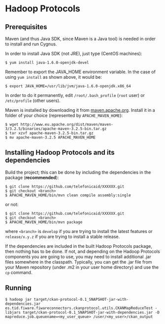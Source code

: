 # Hadoop Protocols
## Prerequisites

Maven (and thus Java SDK, since Maven is a Java tool) is needed in order to install and run Cygnus.

In order to install Java SDK (not JRE), just type (CentOS machines):

    $ yum install java-1.6.0-openjdk-devel

Remember to export the JAVA_HOME environment variable. In the case of using `yum install` as shown above, it would be:

    $ export JAVA_HOME=/usr/lib/jvm/java-1.6.0-openjdk.x86_64

In order to do it permanently, edit `/root/.bash_profile` (`root` user) or `/etc/profile` (other users).

Maven is installed by downloading it from [maven.apache.org](http://maven.apache.org/download.cgi). Install it in a folder of your choice (represented by `APACHE_MAVEN_HOME`):

    $ wget http://www.eu.apache.org/dist/maven/maven-3/3.2.5/binaries/apache-maven-3.2.5-bin.tar.gz
    $ tar xzvf apache-maven-3.2.5-bin.tar.gz
    $ mv apache-maven-3.2.5 APACHE_MAVEN_HOME

## Installing Hadoop Protocols and its dependencies

Build the project; this can be done by including the dependencies in the package (**recommended**):

    $ git clone https://github.com/telefonicaid/XXXXXX.git
    $ git checkout <branch>
    $ APACHE_MAVEN_HOME/bin/mvn clean compile assembly:single

or not:

    $ git clone https://github.com/telefonicaid/XXXXXX.git
    $ git checkout <branch>
    $ APACHE_MAVEN_HOME/bin/mvn package

where `<branch>` is `develop` if you are trying to install the latest features or `release/x.y.z` if you are trying to install a stable release.

If the dependencies are included in the built Hadoop Protocols package, then nothing has to be done. If not, and depending on the Hadoop Protocols components you are going to use, you may need to install additional .jar files somewhere in the classpath. Typically, you can get the .jar file from your Maven repository (under .m2 in your user home directory) and use the `cp` command.

## Running

    $ hadoop jar target/ckan-protocol-0.1_SNAPSHOT-jar-with-dependencies.jar es.tid.fiware.fiwareconnectors.ckanprotocol.utils.CKANMapReduceTest -libjars target/ckan-protocol-0.1_SNAPSHOT-jar-with-dependencies.jar -D mapreduce.job.queuename=<my_user_queue> /user/<my_user>/ckan_output